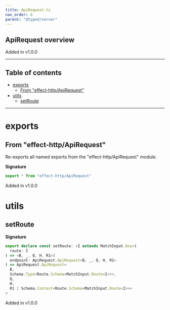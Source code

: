 ```yaml
---
title: ApiRequest.ts
nav_order: 4
parent: "@typed/server"
---
```


## ApiRequest overview

Added in v1.0.0

---

<h2 class="text-delta">Table of contents</h2>

- [exports](#exports)
  - [From "effect-http/ApiRequest"](#from-effect-httpapirequest)
- [utils](#utils)
  - [setRoute](#setroute)

---

# exports

## From "effect-http/ApiRequest"

Re-exports all named exports from the "effect-http/ApiRequest" module.

**Signature**

```ts
export * from "effect-http/ApiRequest"
```

Added in v1.0.0

# utils

## setRoute

**Signature**

```ts
export declare const setRoute: <I extends MatchInput.Any>(
  route: I
) => <B, _, Q, H, R1>(
  endpoint: ApiRequest.ApiRequest<B, _, Q, H, R1>
) => ApiRequest.ApiRequest<
  B,
  Schema.Type<Route.Schema<MatchInput.Route<I>>>,
  Q,
  H,
  R1 | Schema.Context<Route.Schema<MatchInput.Route<I>>>
>
```

Added in v1.0.0
